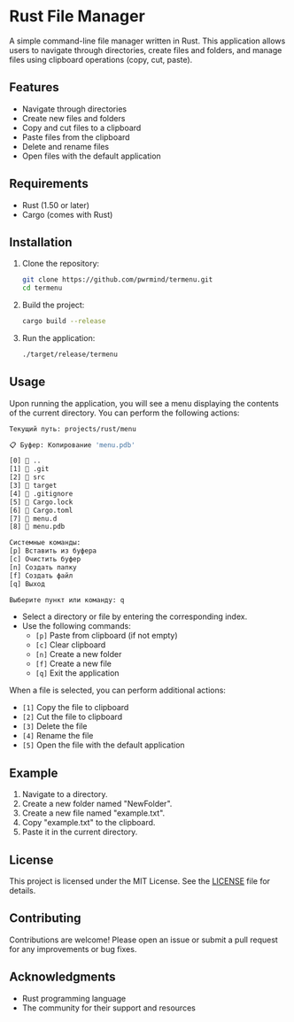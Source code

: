 # Rust File Manager

A simple command-line file manager written in Rust. This application allows users to navigate through directories, create files and folders, and manage files using clipboard operations (copy, cut, paste).

## Features

- Navigate through directories
- Create new files and folders
- Copy and cut files to a clipboard
- Paste files from the clipboard
- Delete and rename files
- Open files with the default application

## Requirements

- Rust (1.50 or later)
- Cargo (comes with Rust)

## Installation

1. Clone the repository:

   ```bash
   git clone https://github.com/pwrmind/termenu.git
   cd termenu
   ```

2. Build the project:

   ```bash
   cargo build --release
   ```

3. Run the application:

   ```bash
   ./target/release/termenu
   ```

## Usage

Upon running the application, you will see a menu displaying the contents of the current directory. You can perform the following actions:

```bash
Текущий путь: projects/rust/menu

📋 Буфер: Копирование 'menu.pdb'

[0] 📁 ..
[1] 📁 .git
[2] 📁 src
[3] 📁 target
[4] 📄 .gitignore
[5] 📄 Cargo.lock
[6] 📄 Cargo.toml
[7] 📄 menu.d
[8] 📄 menu.pdb

Системные команды:
[p] Вставить из буфера
[c] Очистить буфер
[n] Создать папку
[f] Создать файл
[q] Выход

Выберите пункт или команду: q
```

- Select a directory or file by entering the corresponding index.
- Use the following commands:
  - `[p]` Paste from clipboard (if not empty)
  - `[c]` Clear clipboard
  - `[n]` Create a new folder
  - `[f]` Create a new file
  - `[q]` Exit the application

When a file is selected, you can perform additional actions:

- `[1]` Copy the file to clipboard
- `[2]` Cut the file to clipboard
- `[3]` Delete the file
- `[4]` Rename the file
- `[5]` Open the file with the default application

## Example

1. Navigate to a directory.
2. Create a new folder named "NewFolder".
3. Create a new file named "example.txt".
4. Copy "example.txt" to the clipboard.
5. Paste it in the current directory.

## License

This project is licensed under the MIT License. See the [LICENSE](LICENSE) file for details.

## Contributing

Contributions are welcome! Please open an issue or submit a pull request for any improvements or bug fixes.

## Acknowledgments

- Rust programming language
- The community for their support and resources
